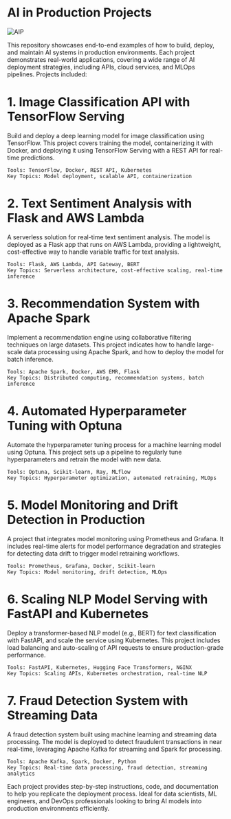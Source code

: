 # AI in Production Projects

![AIP](https://never-stop-learning.de/wp-content/uploads/2024/04/image-61.png)


This repository showcases end-to-end examples of how to build, deploy, and maintain AI systems in production environments. Each project demonstrates real-world applications, covering a wide range of AI deployment strategies, including APIs, cloud services, and MLOps pipelines. Projects included:

# 1. Image Classification API with TensorFlow Serving

Build and deploy a deep learning model for image classification using TensorFlow. This project covers training the model, containerizing it with Docker, and deploying it using TensorFlow Serving with a REST API for real-time predictions.

    Tools: TensorFlow, Docker, REST API, Kubernetes
    Key Topics: Model deployment, scalable API, containerization

# 2. Text Sentiment Analysis with Flask and AWS Lambda

A serverless solution for real-time text sentiment analysis. The model is deployed as a Flask app that runs on AWS Lambda, providing a lightweight, cost-effective way to handle variable traffic for text analysis.

    Tools: Flask, AWS Lambda, API Gateway, BERT
    Key Topics: Serverless architecture, cost-effective scaling, real-time inference

# 3. Recommendation System with Apache Spark

Implement a recommendation engine using collaborative filtering techniques on large datasets. This project indicates how to handle large-scale data processing using Apache Spark, and how to deploy the model for batch inference.

    Tools: Apache Spark, Docker, AWS EMR, Flask
    Key Topics: Distributed computing, recommendation systems, batch inference

# 4. Automated Hyperparameter Tuning with Optuna

Automate the hyperparameter tuning process for a machine learning model using Optuna. This project sets up a pipeline to regularly tune hyperparameters and retrain the model with new data.

    Tools: Optuna, Scikit-learn, Ray, MLflow
    Key Topics: Hyperparameter optimization, automated retraining, MLOps

# 5. Model Monitoring and Drift Detection in Production

A project that integrates model monitoring using Prometheus and Grafana. It includes real-time alerts for model performance degradation and strategies for detecting data drift to trigger model retraining workflows.

    Tools: Prometheus, Grafana, Docker, Scikit-learn
    Key Topics: Model monitoring, drift detection, MLOps

# 6. Scaling NLP Model Serving with FastAPI and Kubernetes

Deploy a transformer-based NLP model (e.g., BERT) for text classification with FastAPI, and scale the service using Kubernetes. This project includes load balancing and auto-scaling of API requests to ensure production-grade performance.

    Tools: FastAPI, Kubernetes, Hugging Face Transformers, NGINX
    Key Topics: Scaling APIs, Kubernetes orchestration, real-time NLP

# 7. Fraud Detection System with Streaming Data

A fraud detection system built using machine learning and streaming data processing. The model is deployed to detect fraudulent transactions in near real-time, leveraging Apache Kafka for streaming and Spark for processing.

    Tools: Apache Kafka, Spark, Docker, Python
    Key Topics: Real-time data processing, fraud detection, streaming analytics

Each project provides step-by-step instructions, code, and documentation to help you replicate the deployment process. Ideal for data scientists, ML engineers, and DevOps professionals looking to bring AI models into production environments efficiently.
